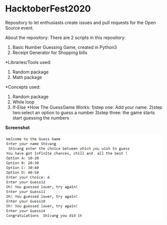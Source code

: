 # HacktoberFest2020
Repository to let enthusiasts create issues and pull requests for the Open Source event.

About the repository:
There are 2 scripts in this repository:
1) Basic Number Guessing Game, created in Python3
2) Receipt Generator for Shopping bills

*Libraries/Tools used:
1) Random package
2) Math package

*Concepts used:
1) Random package
2) While loop
3) If-Else
*How The GuessGame Works:
1)step one: Add your name.
2)step two:select an option to guess a number
3)step three: the game starts start guessing the numbers 

**Screenshot**

![](images/game.jpg)
